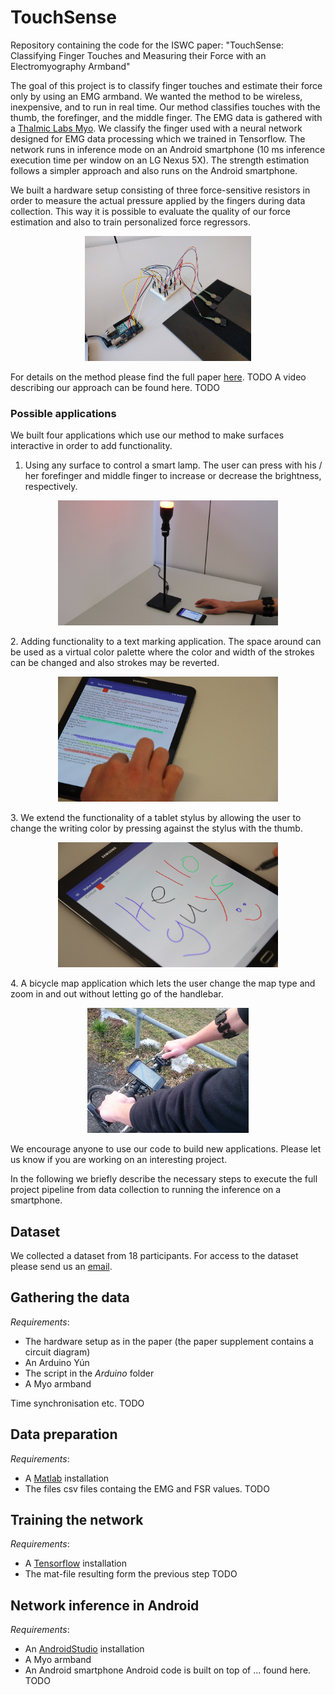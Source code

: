# TouchSense
Repository containing the code for the ISWC paper: "TouchSense: Classifying Finger Touches and Measuring their Force with an Electromyography Armband"

The goal of this project is to classify finger touches and estimate their force only by using an EMG armband. We wanted the method to be wireless, 
inexpensive, and to run in real time. Our method classifies touches with the thumb, the forefinger, and the middle finger. The EMG data is gathered with a [Thalmic Labs Myo](https://www.myo.com/). 
We classify the finger used with a neural network designed for EMG data processing which we trained in Tensorflow. The network runs in inference mode on an Android smartphone (10 ms inference execution time per window on an LG Nexus 5X). 
The strength estimation follows a simpler approach and also runs on the Android smartphone. 

We built a hardware setup consisting of three force-sensitive resistors in order to measure the actual pressure applied by the fingers during data collection. This way it is possible to evaluate the quality of our force estimation and also to train personalized force regressors.  
<p align="center"><img src="images/measurement_setup.jpg" alt="Hardware setup" height="200"></p>

For details on the method please find the full paper [here](https://people.inf.ethz.ch/vbecker/). TODO A video describing our approach can be found here. TODO

### Possible applications
We built four applications which use our method to make surfaces interactive in order to add functionality. 
1. Using any surface to control a smart lamp. The user can press with his / her forefinger and middle finger to increase or decrease the brightness, respectively.  
<p align="center"><img src="images/Demo_lamp_new.png" alt="Smart lamp demo" height="200"></p>
2. Adding functionality to a text marking application. The space around can be used as a virtual color palette where the color and width of the strokes can be changed and also strokes may be reverted.  
<p align="center"><img src="images/Demo_text_marking.png" alt="Text marking demo" height="200"></p>
3. We extend the functionality of a tablet stylus by allowing the user to change the writing color by pressing against the stylus with the thumb.  
<p align="center"><img src="images/Demo_stylus2.png" alt="Stylus demo" height="200"></p>
4. A bicycle map application which lets the user change the map type and zoom in and out without letting go of the handlebar.  
<p align="center"><img src="images/Demo_bike.jpg" alt="Bike demo" height="200"></p>

We encourage anyone to use our code to build new applications. Please let us know if you are working on an interesting project. 

In the following we briefly describe the necessary steps to execute the full project pipeline from data collection to running the inference on a smartphone. 
## Dataset
We collected a dataset from 18 participants. For access to the dataset please send us an [email](mailto:vincent.becker@inf.ethz.ch).

## Gathering the data
*Requirements*:
- The hardware setup as in the paper (the paper supplement contains a circuit diagram)
- An Arduino Yún
- The script in the *Arduino* folder
- A Myo armband

Time synchronisation etc. TODO

## Data preparation
*Requirements*:
- A [Matlab](https://www.mathworks.com/products/matlab.html) installation
- The files csv files containg the EMG and FSR values. 
TODO

## Training the network
*Requirements*:
- A [Tensorflow](https://www.tensorflow.org/) installation
- The mat-file resulting form the previous step
TODO

## Network inference in Android
*Requirements*:
- An [AndroidStudio](https://developer.android.com/studio/) installation
- A Myo armband
- An Android smartphone
Android code is built on top of ... found here. 
TODO